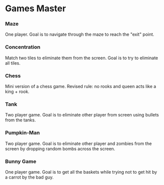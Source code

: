 ﻿# Games Master

### Maze
One player. Goal is to navigate through the maze to reach the "exit" point.

### Concentration
Match two tiles to eliminate them from the screen. Goal is to try to eliminate all tiles.

### Chess
Mini version of a chess game. Revised rule: no rooks and queen acts like a king + rook.

### Tank
Two player game. Goal is to eliminate other player from screen using bullets from the tanks.

### Pumpkin-Man
Two player game. Goal is to eliminate other player and zombies from the screen by dropping random bombs across the screen.

### Bunny Game
One player game. Goal is to get all the baskets while trying not to get hit by a carrot by the bad guy.
